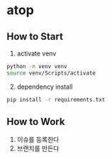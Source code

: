 # atop

## How to Start

1. activate venv

```bash
python -m venv venv
source venv/Scripts/activate
```

2. dependency install

```bash
pip install -r requirements.txt
```

## How to Work

1. 이슈를 등록한다
2. 브랜치를 만든다
